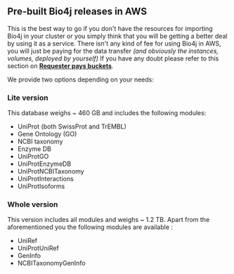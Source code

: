 ## Pre-built Bio4j releases in AWS

This is the best way to go if you don't have the resources for importing Bio4j in your cluster or you simply think that you will be getting a better deal by using it as a service.
There isn't any kind of fee for using Bio4j in AWS, you will just be paying for the data transfer _(and obviously the instances, volumes, deployed by yourself)_
If you have any doubt please refer to this section on **[Requester pays buckets](http://docs.aws.amazon.com/AmazonS3/latest/dev/RequesterPaysBuckets.html)**.

We provide two options depending on your needs:

### Lite version

This database weighs ~ 460 GB and includes the following modules:

- UniProt (both SwissProt and TrEMBL) 
- Gene Ontology (GO)
- NCBI taxonomy
- Enzyme DB
- UniProtGO
- UniProtEnzymeDB
- UniProtNCBITaxonomy
- UniProtInteractions
- UniProtIsoforms

### Whole version

This version includes all modules and weighs ~ 1.2 TB. Apart from the aforementioned you the following modules are available :

- UniRef
- UniProtUniRef
- GenInfo
- NCBITaxonomyGenInfo
